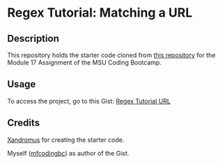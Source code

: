 # Regex Tutorial: Matching a URL

## Description

This repository holds the starter code cloned from [this repository](https://github.com/coding-boot-camp/bug-free-goggles) for the Module 17 Assignment of the MSU Coding Bootcamp.

## Usage

To access the project, go to this Gist: [Regex Tutorial URL](https://gist.github.com/mfcodingbc/929d51a742b513bbf3839763289d8a6d)

## Credits

[Xandromus](https://github.com/Xandromus) for creating the starter code.

Myself ([mfcodingbc](https://github.com/mfcodingbc)) as author of the Gist.
